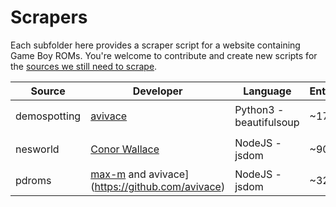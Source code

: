 # Scrapers

Each subfolder here provides a scraper script for a website containing Game Boy ROMs.
You're welcome to contribute and create new scripts for the [sources we still need to scrape](https://github.com/gbdev/database/issues?q=is%3Aopen+is%3Aissue+label%3Asource).

| Source       | Developer                                        | Language                 | Entries | Status                    |
|--------------|--------------------------------------------------|--------------------------|---------|---------------------------|
| demospotting | [avivace](https://github.com/avivace)            | Python3 - beautifulsoup  | ~170    | :heavy_check_mark: Merged |
| nesworld     | [Conor Wallace](https://github.com/cwallace3421) | NodeJS - jsdom           | ~90     | :heavy_check_mark: Merged |
| pdroms       | [max-m](https://github.com/max-m) and avivace](https://github.com/avivace) | NodeJS - jsdom           | ~320    | :x: On hold               |
